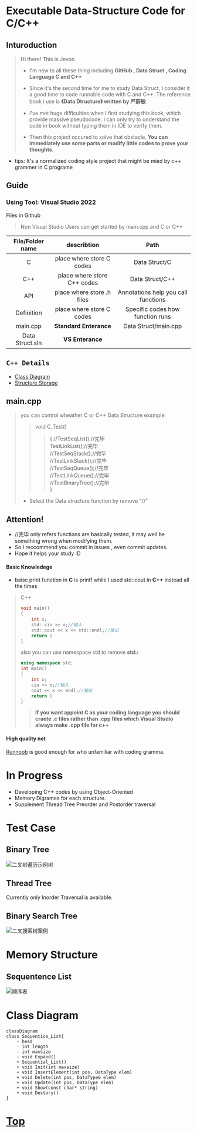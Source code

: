 # Executable Data-Structure Code for C/C++
## Inturoduction
> Hi there! This is Jevon 
> - I'm new to all these thing including 
>  **GitHub ,   Data Struct ,   Coding Language C and C++**  
> * Since it's the second time for me to study Data Struct,
I consider it a good time to code runnable code with C and C++.
The reference book i use is **《Data Dtructure》 written by 严蔚敏**
>
>* I've met huge difficulties when I first studying this book, 
which provide massive pseudocode. I can only try to understand the code 
in book without typing them in IDE to verify them. 
>* Then this project occured to solve that obstacle, 
**You can immediately use some parts or modify little codes to prove your thoughts**.
- tips:
It's a normalized coding style project that might be mied by c++ grammer in C programe 


## Guide
### Using Tool: Visual Studio 2022

Files in Github 
> Non Visual Studio Users can get started by main.cpp and C or C++  

|File/Folder name | describtion|Path|
|:-:|:-:|:-:|
|C| place where store C codes |Data Struct/C |
|C++|place where store C++ codes |Data Struct/C++|
|API| place where store .h files |Annotations help you call functions|
|Definition|place where store C codes |Specific codes how function runs
|main.cpp|**Standard Enterance**|Data Struct/main.cpp|
|Data Struct.sln| **VS Enterance** |


##  `C++ Details`
- [Class Diagram](#class-diagram)
- [Structure Storage](#memory-structure)


## main.cpp
>    you can control wheather C or C++ Data Structure
>    example:
>>    void C_Test()
>>>	{
>>>		//TestSeqList();//完毕  
>>>		TestLinkList();//完毕  
>		//TestSeqStack();//完毕  
>		//TestLinkStack();//完毕  
>		//TestSeqQueue();//完毕  
>		//TestLinkQueue();//完毕  
>		//TestBinaryTree();//完毕  
>	}  
>   - Select the Data structure function by remove "//"

## Attention!
- //完毕 only refers functions are basically tested, it may well be something wrong when modifying them.
- So I reccommend you commit in issues , even commit updates.
- Hope it helps your study :D


#### Basic Knowledege
* baisc print function in **C** is printf while I used std::cout in **C++** instead all the times
>C++
> ```C
> void main()
> {
>     int x;
>     std::cin >> x;//输入
>     std::cout << x << std::endl;//输出
>     return 1
> }
> ```
> also you can use namespace std to remove **std::**
> ```C++
> using namespace std;
> int main()
> {
>     int x;
>     cin >> x;//输入
>     cout << x << endl;//输出
>     return 1
> }
> ```
>> **If you want appoint C as your coding language you should craete .c files rather than .cpp files which Visual Studio always make .cpp file for c++**

#### High quality net
[Runnoob](http://www.runoob.com/) is good enough for who unfamiliar with coding gramma.


# In Progress
- Developing C++ codes by using Object-Oriented
- Memory Digrames for each structure.
- Supplement Thread Tree Preorder and Postorder traversal



# Test Case
## Binary Tree
![二叉树遍历示例树](https://i.imgur.com/mOViysT.png)

## Thread Tree
Currently only Inorder Traversal is available.

## Binary Search Tree
![二叉搜索树案例](https://i.imgur.com/pMzjRuA.png)

# Memory Structure
## Sequentence List
![顺序表](https://i.imgur.com/lOkHXih.png)



# Class Diagram
```mermaid
classDiagram
class Sequentice_List{
    - head
    - int length
    - int maxsize
    - void Expand()
	+ Sequential_List()
	+ void Init(int maxsize)
	+ void InsertElement(int pos, DataType elem)
	+ void Delete(int pos, DataType& elem)
	+ void Update(int pos, DataType elem)
	+ void Show(const char* string)
	+ void Destory()
}

```

# [Top](#executable-data-structure-code-for-cc)



